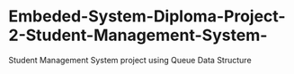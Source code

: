 # Embeded-System-Diploma-Project-2-Student-Management-System-
Student Management System project using Queue Data Structure
